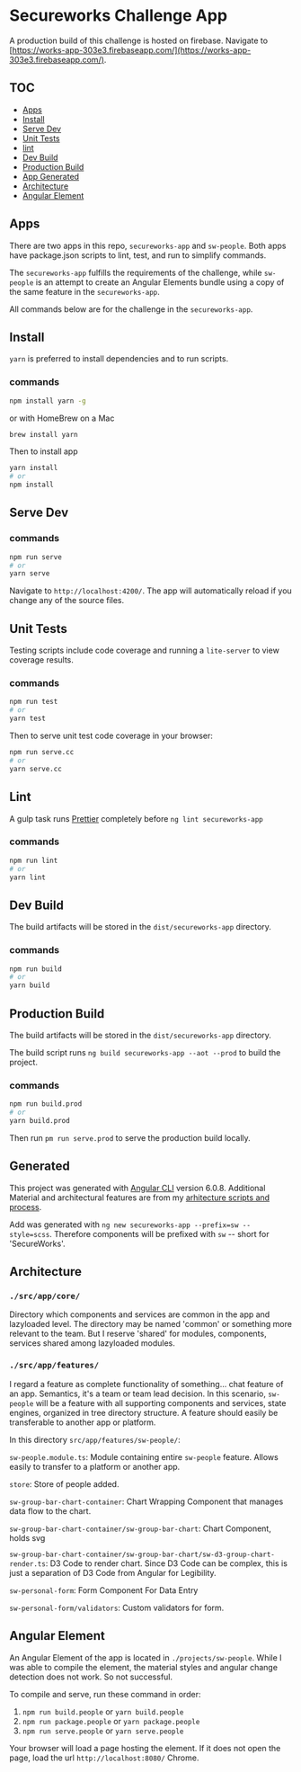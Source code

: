 # Secureworks Challenge App

A production build of this challenge is hosted on firebase. Navigate to [https://works-app-303e3.firebaseapp.com/](https://works-app-303e3.firebaseapp.com/).

## TOC

* [Apps](#apps)
* [Install](#install)
* [Serve Dev](#serve-dev)
* [Unit Tests](#unit-tests)
* [lint](#lint)
* [Dev Build](#dev-build)
* [Production Build](#production-build)
* [App Generated](#generated)
* [Architecture](#architecture)
* [Angular Element](#angular-element)

## Apps

There are two apps in this repo, `secureworks-app` and `sw-people`. Both apps have package.json scripts to lint, test, and run to simplify commands.

The `secureworks-app` fulfills the requirements of the challenge, while `sw-people` is an attempt to create an Angular Elements bundle using a copy of the 
same feature in the `secureworks-app`.

All commands below are for the challenge in the `secureworks-app`.

## Install

`yarn` is preferred to install dependencies and to run scripts. 

### commands

  ```bash
  npm install yarn -g
  ```
  
  or with HomeBrew on a Mac
  
  ```bash
  brew install yarn
  ```
  
Then to install app

 ```bash
 yarn install
 # or
 npm install
 ```

## Serve Dev

### commands

  ```bash
  npm run serve
  # or
  yarn serve
  ```

Navigate to `http://localhost:4200/`. The app will automatically reload if you change any of the source files.

## Unit Tests

Testing scripts include code coverage and running a `lite-server` to view coverage results.

### commands

  ```bash
  npm run test
  # or
  yarn test
  ```
  
  Then to serve unit test code coverage in your browser:
  
  ```bash
  npm run serve.cc
  # or
  yarn serve.cc
  ```

## Lint

A gulp task runs [Prettier](https://prettier.io/) completely before `ng lint secureworks-app`

### commands

  ```bash
  npm run lint
  # or
  yarn lint
  ```


## Dev Build

The build artifacts will be stored in the `dist/secureworks-app` directory.

### commands

  ```bash
  npm run build
  # or
  yarn build
  ```
  
## Production Build

The build artifacts will be stored in the `dist/secureworks-app` directory.

The build script runs  `ng build secureworks-app --aot --prod` to build the project. 

### commands

  ```bash
  npm run build.prod
  # or
  yarn build.prod
  ```
  
Then run `pm run serve.prod` to serve the production build locally.



## Generated

This project was generated with [Angular CLI](https://github.com/angular/angular-cli) version 6.0.8. Additional Material and architectural
features are from my [arhitecture scripts and process](https://uiuxengineering.com/guides/create/material-app).

Add was generated with `ng new secureworks-app --prefix=sw --style=scss`. Therefore components will be prefixed with `sw` -- short for 'SecureWorks'.

## Architecture

### `./src/app/core/`

Directory which components and services are common in the app and lazyloaded level. 
The directory may be named 'common' or something more relevant to the team. But I
reserve 'shared' for modules, components, services shared among lazyloaded modules.

### `./src/app/features/`

I regard a feature as complete functionality of something... chat feature of an app. Semantics, it's a team or team lead decision. In this
scenario, `sw-people` will be a feature with all supporting components and services, state engines,  organized in tree directory structure. 
A feature should easily be transferable to another app or platform. 

In this directory `src/app/features/sw-people/`:

`sw-people.module.ts`: Module containing entire `sw-people` feature. Allows easily to transfer to a platform or another app.

`store`:  Store of people added.

`sw-group-bar-chart-container`: Chart Wrapping Component that manages data flow to the chart.

`sw-group-bar-chart-container/sw-group-bar-chart`: Chart Component, holds svg

`sw-group-bar-chart-container/sw-group-bar-chart/sw-d3-group-chart-render.ts`: D3 Code to render chart. Since D3 Code can be complex, this is just 
a separation of D3 Code from Angular for Legibility.

`sw-personal-form`: Form Component For Data Entry

`sw-personal-form/validators`: Custom validators for form.

## Angular Element

An Angular Element of the app is located in `./projects/sw-people`. While I was able to compile the element, the material
styles and angular change detection does not work. So not successful.

To compile and serve, run these command in order:

1. `npm run build.people` or `yarn build.people`  
2. `npm run package.people` or `yarn package.people`  
3. `npm run serve.people` or `yarn serve.people`

Your browser will load a page hosting the element. If it does not open the
page, load the url `http://localhost:8080/` Chrome.
